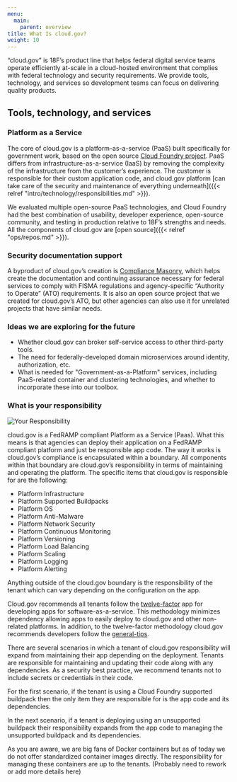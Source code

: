 ```yaml
---
menu:
  main:
    parent: overview
title: What Is cloud.gov?
weight: 10
---
```


“cloud.gov” is 18F’s product line that helps federal digital service teams operate efficiently at-scale in a cloud-hosted environment that complies with federal technology and security requirements. We provide tools, technology, and services so development teams can focus on delivering quality products.

## Tools, technology, and services

### Platform as a Service
The core of cloud.gov is a platform-as-a-service (PaaS) built specifically for government work, based on the open source [Cloud Foundry project](http://www.cloudfoundry.org/). PaaS differs from infrastructure-as-a-service (IaaS) by removing the complexity of the infrastructure from the customer’s experience. The customer is responsible for their custom application code, and cloud.gov platform [can take care of the security and maintenance of everything underneath]({{< relref "intro/technology/responsibilities.md" >}}).

We evaluated multiple open-source PaaS technologies, and Cloud Foundry had the best combination of usability, developer experience, open-source community, and testing in production relative to 18F’s strengths and needs. All the components of cloud.gov are [open source]({{< relref "ops/repos.md" >}}).

### Security documentation support
A byproduct of cloud.gov’s creation is [Compliance Masonry](https://github.com/opencontrol/compliance-masonry), which helps create the documentation and continuing assurance necessary for federal services to comply with FISMA regulations and agency-specific “Authority to Operate” (ATO) requirements. It is also an open source project that we created for cloud.gov’s ATO, but other agencies can also use it for unrelated projects that have similar needs.

### Ideas we are exploring for the future
- Whether cloud.gov can broker self-service access to other third-party tools.
- The need for federally-developed domain microservices around identity, authorization, etc.
- What is needed for "Government-as-a-Platform" services, including PaaS-related container and clustering technologies, and whether to incorporate these into our toolbox.

### What is your responsibility

![Your Responsibility](/img/your-responsibility.png)

cloud.gov is a FedRAMP compliant Platform as a Service (Paas).  What this means is that agencies can deploy their application on a FedRAMP compliant platform and just be responsible app code.  The way it works is cloud.gov’s compliance is encapsulated within a boundary.  All components within that boundary are cloud.gov’s responsibility in terms of maintaining and operating the platform.  The specific items that cloud.gov is responsible for are the following:

* Platform Infrastructure
* Platform Supported Buildpacks
* Platform OS
* Platform Anti-Malware
* Platform Network Security 
* Platform Continuous Monitoring 
* Platform Versioning
* Platform Load Balancing
* Platform Scaling
* Platform Logging
* Platform Alerting

Anything outside of the cloud.gov boundary is the responsibility of the tenant which can vary depending on the configuration on the app. 

Cloud.gov recommends all tenants follow the [twelve-factor](http://12factor.net/) app for developing apps for software-as-a-service.  This methodology minimizes dependency allowing apps to easily deploy to cloud.gov and other non-related platforms. In addition, to the twelve-factor methodology cloud.gov recommends developers follow the [general-tips](https://docs.cloud.gov/apps/deployment/). 

There are several scenarios in which a tenant of cloud.gov responsibility will expand from maintaining their app depending on the deployment. Tenants are responsible for maintaining and updating their code along with any dependencies.  As a security best practice, we recommend tenants not to include secrets or credentials in their code.

For the first scenario, if the tenant is using a Cloud Foundry supported buildpack then the only item they are responsible for is the app code and its dependencies.  

In the next scenario, if a tenant is deploying using an unsupported buildpack their responsibility expands from the app code to managing the unsupported buildpack and its dependencies.

As you are aware, we are big fans of Docker containers but as of today we do not offer standardized container images directly.  The responsibility for managing these containers are up to the tenants.  (Probably need to rework or add more details here)



